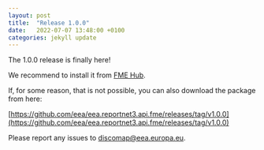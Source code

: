 ```yaml
---
layout: post
title:  "Release 1.0.0"
date:   2022-07-07 13:48:00 +0100
categories: jekyll update
---
```


The 1.0.0 release is finally here!

We recommend to install it from [FME Hub](https://hub.safe.com/publishers/eea).

If, for some reason, that is not possible, you can also download the package from here:

[https://github.com/eea/eea.reportnet3.api.fme/releases/tag/v1.0.0](https://github.com/eea/eea.reportnet3.api.fme/releases/tag/v1.0.0)

Please report any issues to [discomap@eea.europa.eu](mailto:discomap@eea.europa.eu?subject=Reportnet3%20FME%20Package).
